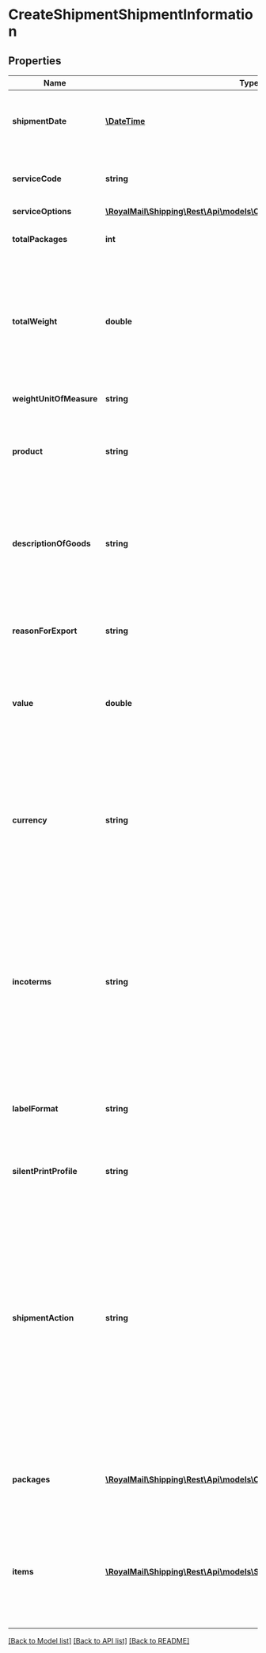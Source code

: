 # CreateShipmentShipmentInformation

## Properties
Name | Type | Description | Notes
------------ | ------------- | ------------- | -------------
**shipmentDate** | [**\DateTime**](\DateTime.md) | Shipment Date&lt;br /&gt;Date of despatch - YYYY-MM-DD.&lt;br /&gt;Cannot be in the past. Max 28 days in the future. | 
**serviceCode** | **string** | Service Code&lt;br /&gt;Must be a valid system service code OR a customer mapped service code. | 
**serviceOptions** | [**\RoyalMail\Shipping\Rest\Api\models\CreateShipmentServiceOptions**](CreateShipmentServiceOptions.md) |  | [optional] 
**totalPackages** | **int** | Number of Packages&lt;br /&gt;The total number of packages. | 
**totalWeight** | **double** | Total Weight&lt;br /&gt;The total weight of the shipment including packaging. Validated againt package weight.&lt;br /&gt;Min weight: 1 gram.     &lt;br /&gt;*Optional/Overwritten for Average Weight Services - Average Weight Customers only.* | 
**weightUnitOfMeasure** | **string** | Weight Unit of Measure | [optional] [default to 'KG']
**product** | **string** | Shipment/Product type being shipped&lt;br /&gt;            &lt;br /&gt;**DOX** - Documents Only&lt;br /&gt;**NDX** - All other shipment product types | [optional] [default to 'NDX']
**descriptionOfGoods** | **string** | Description of Goods&lt;br /&gt;General description of the goods being sent.&lt;br /&gt;Required for Non-Document International and BFPO Shipments.&lt;br /&gt;Ignored for Documents Only shipments. | [optional] 
**reasonForExport** | **string** | Reason For Export&lt;br /&gt;Required for International Shipments and BFPO (British Forces Post Office). | [optional] 
**value** | **double** | Total Shipment Value&lt;br /&gt;Required for Non-Document International and BFPO Shipments.&lt;br /&gt;Ignored for Documents Only shipments. | [optional] 
**currency** | **string** | Currency&lt;br /&gt;This currency will be used for all values across the shipment request, including customs charges.&lt;br /&gt;3 digit ISO Currency Code.&lt;br /&gt;Required for Non-Document International and BFPO Shipments, or when values are provided.&lt;br /&gt;Ignored for Documents Only shipments. | [optional] 
**incoterms** | **string** | International Commercial Terms&lt;br /&gt;Developed by International Chamber of Commerce and widely used in international and domestic contracts for the sale of goods.&lt;br /&gt;&lt;br /&gt;    **DDP** - Delivered Duty Paid.&lt;br /&gt;            &lt;br /&gt;    **DAT** - Delivered At Terminal.&lt;br /&gt;            &lt;br /&gt;    **DAP** - Delivered At Place.&lt;br /&gt;            &lt;br /&gt;    **DDU** - Delivered Duty Unpaid. | [optional] [default to 'DDU']
**labelFormat** | **string** | Requested Label Format&lt;br /&gt;*DATASTREAM is only available if it has been activated on your account.*&lt;br /&gt;Ignored if ShipmentAction set to Create or Allocate. | [optional] [default to 'PDF']
**silentPrintProfile** | **string** | Silent Print Profile&lt;br /&gt;If present, resulting labels will be printed using this profile. | [optional] 
**shipmentAction** | **string** | Shipment Action&lt;br /&gt;            &lt;br /&gt;**Process** - Shipment created and processed, ready for manifesting. Label and tracking number returned.&lt;br /&gt;            &lt;br /&gt;**Create** - Shipment created as unprocessed, ready for scanning. Scanning will create label and tracking number and move shipment to processed.&lt;br /&gt;            &lt;br /&gt;**Allocate** - Shipment created as unprocessed with tracking number allocated and returned and label created but not returned. Scanning will return label and move shipment to processed. | [optional] [default to 'Process']
**packages** | [**\RoyalMail\Shipping\Rest\Api\models\CreateShipmentShipmentPackage[]**](CreateShipmentShipmentPackage.md) | Shipment Packages&lt;br /&gt;The packages in the shipment.&lt;br /&gt;Required if TotalPackages is more than 1. | [optional] 
**items** | [**\RoyalMail\Shipping\Rest\Api\models\ShipmentItem[]**](ShipmentItem.md) | Shipment Items&lt;br /&gt;The items in the shipment.&lt;br /&gt;Required for Non-Document International Shipments and BFPO (British Forces Post Office).&lt;br /&gt;Ignored for Documents Only shipments. | [optional] 

[[Back to Model list]](../README.md#documentation-for-models) [[Back to API list]](../README.md#documentation-for-api-endpoints) [[Back to README]](../README.md)

